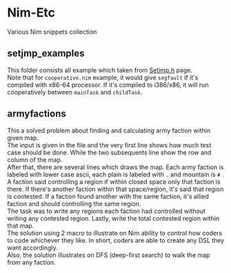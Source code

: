 # Nim-Etc
Various Nim snippets collection

## setjmp_examples
This folder consists all example which taken from [Setjmp.h](https://en.wikipedia.org/wiki/Setjmp.h) page.  
Note that for ``cooperative.nim`` example, it would give ``segfault`` if it's compiled with x86-64 processor. If it's compiled to i386/x86, it will run cooperatively between ``mainTask`` and ``childTask``.

## armyfactions
This a solved problem about finding and calculating army faction within given map.  
The input is given in the file and the very first line shows how much test case should be done. While the two subsequents line show the row and column of the map.  
After that, there are several lines which draws the map.
Each army faction is labeled with lower case ascii, each plain is labeled with ``.`` and mountain is ``#`` . A faction said controlling a region if within closed space only that faction is there. If there's another faction within that space/region, it's said that region is contested. If a faction found another with the same faction, it's allied faction and should controlling the same region.  
The task was to write any regions each faction had controlled without writing any contested region. Lastly, write the total contested region within that map.  
The solution using 2 macro to illustrate on Nim ability to control how coders to code whichever they like. In short, coders are able to create any DSL they want accordingly.  
Also, the solution illustrates on DFS (deep-first search) to walk the map from any faction.
